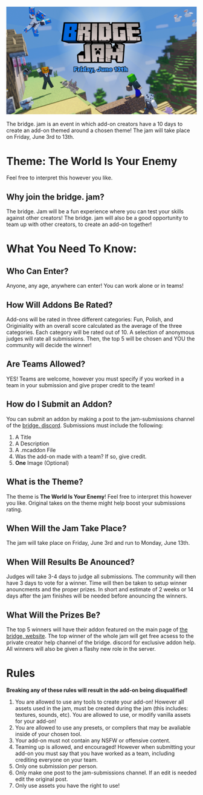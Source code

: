 ![bridge. Jam](BridgeJamSplash.png)

The bridge. jam is an event in which add-on creators have a 10 days to create an add-on themed around a chosen theme! The jam will take place on Friday, June 3rd to 13th.

# Theme: **The World Is Your Enemy**
Feel free to interpret this however you like.

## Why join the bridge. jam?

The bridge. Jam will be a fun experience where you can test your skills against other creators! The bridge. jam will also be a good opportunity to team up with other creators, to create an add-on together!

# What You Need To Know:

## Who Can Enter?

Anyone, any age, anywhere can enter! You can work alone or in teams!

## How Will Addons Be Rated?

Add-ons will be rated in three different categories: Fun, Polish, and Originiality with an overall score calculated as the average of the three categories. Each category will be rated out of 10. A selection of anonymous judges will rate all submissions. Then, the top 5 will be chosen and YOU the community will decide the winner!

## Are Teams Allowed?

YES! Teams are welcome, however you must specify if you worked in a team in your submission and give proper credit to the team!

## How do I Submit an Addon?

You can submit an addon by making a post to the jam-submissions channel of the [bridge. discord](https://discord.gg/Sde5VjbewB). Submissions must include the following:

1. A Title
2. A Description
3. A .mcaddon File
4. Was the add-on made with a team? If so, give credit.
5. **One** Image (Optional)

## What is the Theme?

The theme is **The World Is Your Enemy**!
Feel free to interpret this however you like. Original takes on the theme might help boost your submissions rating.

## When Will the Jam Take Place?

The jam will take place on Friday, June 3rd and run to Monday, June 13th.

## When Will Results Be Anounced?

Judges will take 3-4 days to judge all submissions. The community will then have 3 days to vote for a winner. Time will then be taken to setup winner anouncments and the proper prizes. In short and estimate of 2 weeks or 14 days after the jam finishes will be needed before anouncing the winners.

## What Will the Prizes Be?

The top 5 winners will have their addon featured on the main page of [the bridge, website](https://bridge-core.app/). The top winner of the whole jam will get free acsess to the private creator help channel of the bridge. discord for exclusive addon help. All winners will also be given a flashy new role in the server.

# Rules

**Breaking any of these rules will result in the add-on being disqualified!**

1. You are allowed to use any tools to create your add-on! However all assets used in the jam, must be created during the jam (this includes: textures, sounds, etc). You are allowed to use, or modify vanilla assets for your add-on!
2. You are allowed to use any presets, or compilers that may be avaliable inside of your chosen tool.
3. Your add-on must not contain any NSFW or offensive content.
4. Teaming up is allowed, and encouraged! However when submitting your add-on you must say that you have worked as a team, including crediting everyone on your team.
5. Only one submission per person.
6. Only make one post to the jam-submissions channel. If an edit is needed edit the original post.
7. Only use assets you have the right to use!
